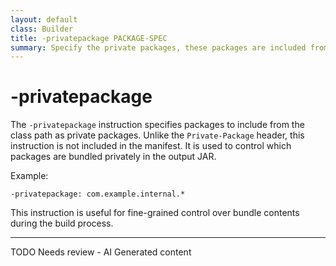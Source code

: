 ```yaml
---
layout: default
class: Builder
title: -privatepackage PACKAGE-SPEC 
summary: Specify the private packages, these packages are included from the class path. Alternative to Private-Package, this version is not included in the manifest.
---
```


# -privatepackage

The `-privatepackage` instruction specifies packages to include from the class path as private packages. Unlike the `Private-Package` header, this instruction is not included in the manifest. It is used to control which packages are bundled privately in the output JAR.

Example:

```
-privatepackage: com.example.internal.*
```

This instruction is useful for fine-grained control over bundle contents during the build process.



<hr />
TODO Needs review - AI Generated content